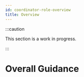 ```yaml
---
id: coordinator-role-overview
title: Overview
---
```


:::caution

This section is a work in progress.

:::

# Overall Guidance